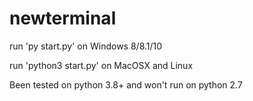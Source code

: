 # newterminal

run 'py start.py' on Windows 8/8.1/10 

run 'python3 start.py' on MacOSX and Linux

Been tested on python 3.8+ and won't run on python 2.7
